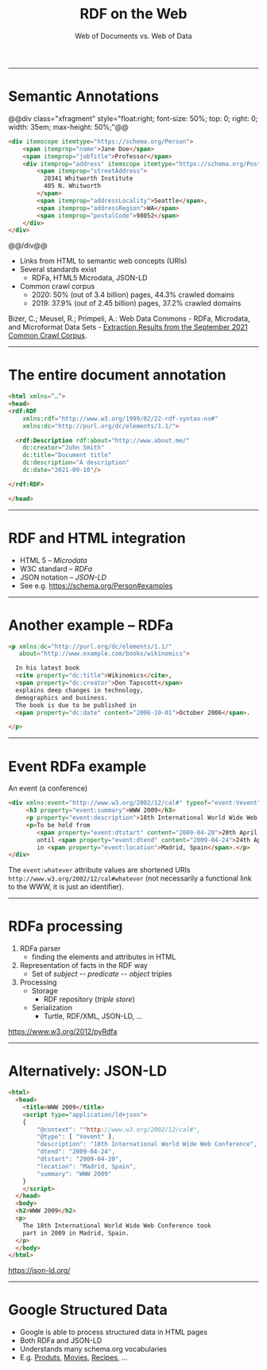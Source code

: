
<!-- .slide: class="section" -->

<header>
	<h1>RDF on the Web</h1>
	<p>Web of Documents vs. Web of Data</p>
</header>

---

# Semantic Annotations

@@div class="xfragment" style="float:right; font-size: 50%; top: 0; right: 0; width: 35em; max-height: 50%;"@@
```html
<div itemscope itemtype="https://schema.org/Person">
    <span itemprop="name">Jane Doe</span>
    <span itemprop="jobTitle">Professor</span>
    <div itemprop="address" itemscope itemtype="https://schema.org/PostalAddress">
        <span itemprop="streetAddress">
          20341 Whitworth Institute
          405 N. Whitworth
        </span>
        <span itemprop="addressLocality">Seattle</span>,
        <span itemprop="addressRegion">WA</span>
        <span itemprop="postalCode">98052</span>
    </div>
</div>
```
@@/div@@

- Links from HTML to semantic web concepts (URIs)
- Several standards exist
	- RDFa, HTML5 Microdata, JSON-LD
- Common crawl corpus
	- 2020: 50% (out of 3.4 billion) pages, 44.3% crawled domains
	- 2019: 37.9% (out of 2.45 billion) pages, 37.2% crawled domains

<p class="cite">Bizer, C.; Meusel, R.; Primpeli, A.: Web Data Commons - RDFa, Microdata, and Microformat Data Sets - <a href="http://webdatacommons.org/structureddata/index.html#toc4">Extraction Results from the September 2021 Common Crawl Corpus</a>.</p>

---

# The entire document annotation

```html
<html xmlns=“…”>
<head>
<rdf:RDF
    xmlns:rdf="http://www.w3.org/1999/02/22-rdf-syntax-ns#"
    xmlns:dc="http://purl.org/dc/elements/1.1/">

  <rdf:Description rdf:about="http://www.about.me/"
    dc:creator="John Smith"
    dc:title="Document title"
    dc:description="A description"
    dc:date="2021-09-10"/>

</rdf:RDF>

</head>
```

---

# RDF and HTML integration
- HTML 5 – *Microdata* 
- W3C standard – *RDFa* 
- JSON notation – *JSON-LD*
- See e.g.
https://schema.org/Person#examples

---

# Another example – RDFa 

```html
<p xmlns:dc="http://purl.org/dc/elements/1.1/"
   about="http://www.example.com/books/wikinomics">

  In his latest book
  <cite property="dc:title">Wikinomics</cite>,
  <span property="dc:creator">Don Tapscott</span>
  explains deep changes in technology,
  demographics and business.
  The book is due to be published in
  <span property="dc:date" content="2006-10-01">October 2006</span>.

</p>
```

---

# Event RDFa example

An event (a conference)

```html
<div xmlns:event="http://www.w3.org/2002/12/cal#" typeof="event:Vevent">
     <h3 property="event:summary">WWW 2009</h3>
     <p property="event:description">18th International World Wide Web Conference</p>
     <p>To be held from
        <span property="event:dtstart" content="2009-04-20">20th April 2009</span>
        until <span property="event:dtend" content="2009-04-24">24th April</span>,
        in <span property="event:location">Madrid, Spain</span>.</p>
</div>
```

The `event:whatever` attribute values are shortened URIs `http://www.w3.org/2002/12/cal#whatever` (not necessarily a functional link to the WWW, it is just an identifier).

---

# RDFa processing

1. RDFa parser
	- finding the elements and attributes in HTML
2. Representation of facts in the RDF way
	- Set of *subject -- predicate -- object* triples
3. Processing
	- Storage
		- RDF repository (*triple store*)
	- Serialization
		- Turtle, RDF/XML, JSON-LD, ...

https://www.w3.org/2012/pyRdfa

---

# Alternatively: JSON-LD

```html
<html>
  <head>
    <title>WWW 2009</title>
    <script type="application/ld+json">
    {
        "@context": ""http://www.w3.org/2002/12/cal#",
        "@type": [ "Vevent" ],
        "description": "18th International World Wide Web Conference",
        "dtend": "2009-04-24",
        "dtstart": "2009-04-20",
        "location": "Madrid, Spain",
        "summary": "WWW 2009"
	}    
    </script>
  </head>
  <body>
  <h2>WWW 2009</h2>
  <p>
	The 18th International World Wide Web Conference took
	part in 2009 in Madrid, Spain.
  </p>
  </body>
</html>
```

https://json-ld.org/

---

# Google Structured Data

- Google is able to process structured data in HTML pages
- Both RDFa and JSON-LD
- Understands many schema.org vocabularies
- E.g. [Produts](https://developers.google.com/search/docs/data-types/product), [Movies](https://developers.google.com/search/docs/data-types/movie), [Recipes](https://developers.google.com/search/docs/data-types/recipe), ...
